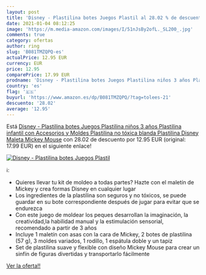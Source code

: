 ```yaml
---
layout: post
title: 'Disney - Plastilina botes Juegos Plastil al 28.02 % de descuento'
date: 2021-01-04 08:12:25
image: 'https://m.media-amazon.com/images/I/51nJsBy2ofL._SL200_.jpg'
comments: true
category: ofertas
author: ring
slug: 'B081TMZQPQ-es'
actualPrice: 12.95 EUR
currency: EUR
price: 12.95
comparePrice: 17.99 EUR
prodname: 'Disney - Plastilina botes Juegos Plastilina niños 3 años Plastilina infantil con Accesorios y Moldes Plastilina no tóxica blanda Plastilina Disney Maleta Mickey Mouse'
country: 'es'
flag: '🇪🇸'
buyurl: 'https://www.amazon.es/dp/B081TMZQPQ/?tag=tolees-21'
descuento: '28.02'
average: '12.95'
---
```


Está [Disney - Plastilina botes Juegos Plastilina niños 3 años Plastilina infantil con Accesorios y Moldes Plastilina no tóxica blanda Plastilina Disney Maleta Mickey Mouse](https://www.amazon.es/dp/B081TMZQPQ/?tag=tolees-21) con 28.02 de descuento por 12.95 EUR (original: 17.99 EUR) en el siguiente enlace!

[![Disney - Plastilina botes Juegos Plastil](https://m.media-amazon.com/images/I/51nJsBy2ofL._SL200_.jpg)](https://www.amazon.es/dp/B081TMZQPQ/?tag=tolees-21)

ℹ️:

- Quieres llevar tu kit de moldeo a todas partes? Hazte con el maletín de Mickey y crea formas Disney en cualquier lugar
- Los ingredientes de la plastilina son seguros y no tóxicos, se puede guardar en su bote correspondiente después de jugar para evitar que se endurezca
- Con este juego de moldear los peques desarrollan la imaginación, la creatividad,la habilidad manual y la estimulación sensorial, recomendado a partir de 3 años
- Incluye 1 maletín con asas con la cara de Mickey, 2 botes de plastilina (57 g), 3 moldes variados, 1 rodillo, 1 espátula doble y un tapiz
- Set de plastilina suave y flexible con diseño Mickey Mouse para crear un sinfín de figuras divertidas y transportarlo fácilmente

[Ver la oferta!!](https://www.amazon.es/dp/B081TMZQPQ/?tag=tolees-21)
